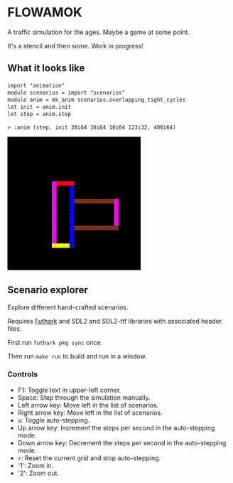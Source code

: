# FLOWAMOK

A traffic simulation for the ages.  Maybe a game at some point.

It's a stencil and then some.  Work in progress!

## What it looks like

```futhark
import "animation"
module scenarios = import "scenarios"
module anim = mk_anim scenarios.overlapping_tight_cycles
let init = anim.init
let step = anim.step
```

```
> :anim (step, init 30i64 30i64 10i64 123i32, 400i64)
```


![](README-img/anim4.gif)


## Scenario explorer

Explore different hand-crafted scenarios.

Requires [Futhark](http://futhark-lang.org) and SDL2 and SDL2-ttf
libraries with associated header files.

First run `futhark pkg sync` once.

Then run `make run` to build and run in a window.

### Controls

- F1: Toggle text in upper-left corner.
- Space: Step through the simulation manually.
- Left arrow key: Move left in the list of scenarios.
- Right arrow key: Move left in the list of scenarios.
- `a`: Toggle auto-stepping.
- Up arrow key: Increment the steps per second in the auto-stepping mode.
- Down arrow key: Decrement the steps per second in the auto-stepping mode.
- `r`: Reset the current grid and stop auto-stepping.
- '1': Zoom in.
- '2': Zoom out.
